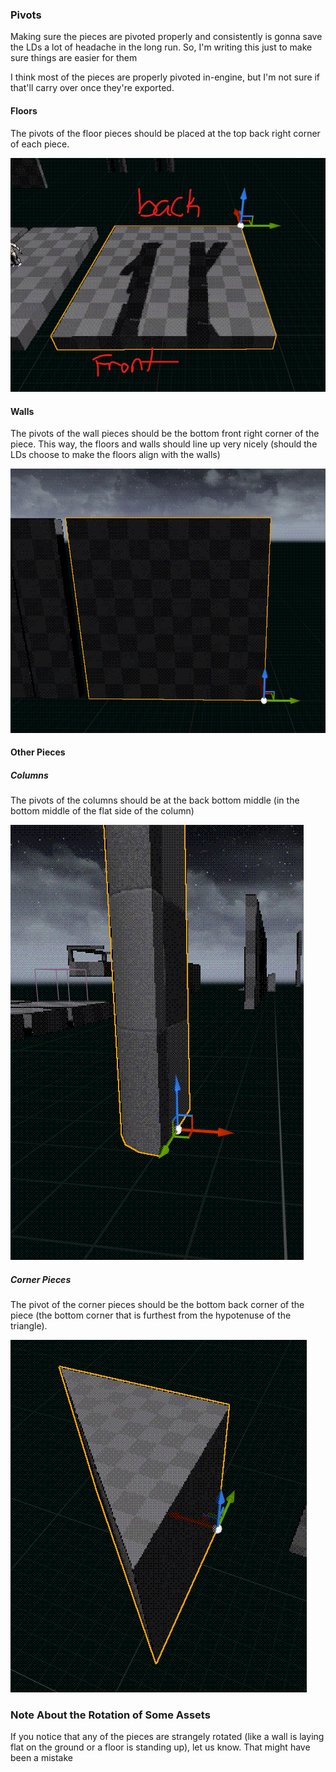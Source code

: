 
### Pivots

Making sure the pieces are pivoted properly and consistently is gonna save the LDs a lot of headache in the long run. So, I'm writing this just to make sure things are easier for them

I think most of the pieces are properly pivoted in-engine, but I'm not sure if that'll carry over once they're exported.

#### Floors

The pivots of the floor pieces should be placed at the top back right corner of each piece.

![](<../../../_Meta/Attachments/Pasted image 20250603182722.png>)

#### Walls

The pivots of the wall pieces should be the bottom front right corner of the piece. This way, the floors and walls should line up very nicely (should the LDs choose to make the floors align with the walls)

![](<../../../_Meta/Attachments/Pasted image 20250603182827.png>)

#### Other Pieces

##### Columns
The pivots of the columns should be at the back bottom middle (in the bottom middle of the flat side of the column)

![](<../../../_Meta/Attachments/Pasted image 20250603182905.png>)

##### Corner Pieces

The pivot of the corner pieces should be the bottom back corner of the piece (the bottom corner that is furthest from the hypotenuse of the triangle).

![](<../../../_Meta/Attachments/Pasted image 20250603183036.png>)

### Note About the Rotation of Some Assets

If you notice that any of the pieces are strangely rotated (like a wall is laying flat on the ground or a floor is standing up), let us know. That might have been a mistake
